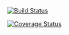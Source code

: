 [![Build Status](https://travis-ci.org/Yujiao-Chen/cs207test.svg?branch=master)](https://travis-ci.org/Yujiao-Chen/cs207test.svg?branch=master)

[![Coverage Status](https://coveralls.io/repos/github/Yujiao-Chen/cs207test/badge.svg?branch=master)](https://coveralls.io/github/Yujiao-Chen/cs207test?branch=master)